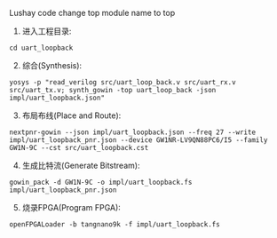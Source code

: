 Lushay code   change top module name to top


1. 进入工程目录:
```
cd uart_loopback
```

2. 综合(Synthesis):
```
yosys -p "read_verilog src/uart_loop_back.v src/uart_rx.v src/uart_tx.v; synth_gowin -top uart_loop_back -json impl/uart_loopback.json"
```

3. 布局布线(Place and Route):
```  
nextpnr-gowin --json impl/uart_loopback.json --freq 27 --write impl/uart_loopback_pnr.json --device GW1NR-LV9QN88PC6/I5 --family GW1N-9C --cst src/uart_loopback.cst
```

4. 生成比特流(Generate Bitstream):
```
gowin_pack -d GW1N-9C -o impl/uart_loopback.fs impl/uart_loopback_pnr.json  
```

5. 烧录FPGA(Program FPGA):
```
openFPGALoader -b tangnano9k -f impl/uart_loopback.fs
```

